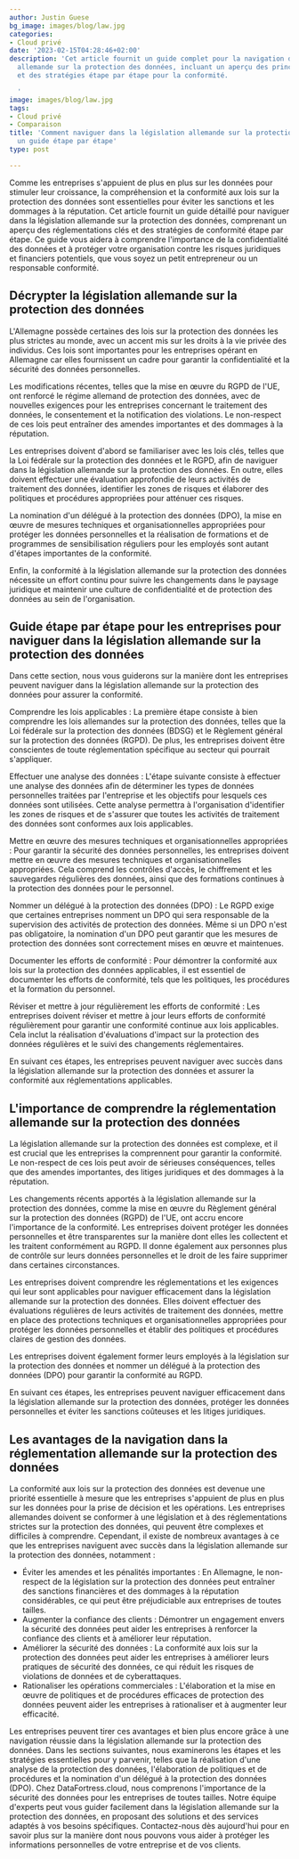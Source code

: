 ```yaml
---
author: Justin Guese
bg_image: images/blog/law.jpg
categories:
- Cloud privé
date: '2023-02-15T04:28:46+02:00'
description: 'Cet article fournit un guide complet pour la navigation dans la législation
  allemande sur la protection des données, incluant un aperçu des principales réglementations
  et des stratégies étape par étape pour la conformité.

  '
image: images/blog/law.jpg
tags:
- Cloud privé
- Comparaison
title: 'Comment naviguer dans la législation allemande sur la protection des données :
  un guide étape par étape'
type: post

---
```

Comme les entreprises s'appuient de plus en plus sur les données pour stimuler leur croissance, la compréhension et la conformité aux lois sur la protection des données sont essentielles pour éviter les sanctions et les dommages à la réputation. Cet article fournit un guide détaillé pour naviguer dans la législation allemande sur la protection des données, comprenant un aperçu des réglementations clés et des stratégies de conformité étape par étape. Ce guide vous aidera à comprendre l'importance de la confidentialité des données et à protéger votre organisation contre les risques juridiques et financiers potentiels, que vous soyez un petit entrepreneur ou un responsable conformité.

## Décrypter la législation allemande sur la protection des données

L'Allemagne possède certaines des lois sur la protection des données les plus strictes au monde, avec un accent mis sur les droits à la vie privée des individus. Ces lois sont importantes pour les entreprises opérant en Allemagne car elles fournissent un cadre pour garantir la confidentialité et la sécurité des données personnelles.

Les modifications récentes, telles que la mise en œuvre du RGPD de l'UE, ont renforcé le régime allemand de protection des données, avec de nouvelles exigences pour les entreprises concernant le traitement des données, le consentement et la notification des violations. Le non-respect de ces lois peut entraîner des amendes importantes et des dommages à la réputation.

Les entreprises doivent d'abord se familiariser avec les lois clés, telles que la Loi fédérale sur la protection des données et le RGPD, afin de naviguer dans la législation allemande sur la protection des données. En outre, elles doivent effectuer une évaluation approfondie de leurs activités de traitement des données, identifier les zones de risques et élaborer des politiques et procédures appropriées pour atténuer ces risques.

La nomination d'un délégué à la protection des données (DPO), la mise en œuvre de mesures techniques et organisationnelles appropriées pour protéger les données personnelles et la réalisation de formations et de programmes de sensibilisation réguliers pour les employés sont autant d'étapes importantes de la conformité.

Enfin, la conformité à la législation allemande sur la protection des données nécessite un effort continu pour suivre les changements dans le paysage juridique et maintenir une culture de confidentialité et de protection des données au sein de l'organisation.

## Guide étape par étape pour les entreprises pour naviguer dans la législation allemande sur la protection des données

Dans cette section, nous vous guiderons sur la manière dont les entreprises peuvent naviguer dans la législation allemande sur la protection des données pour assurer la conformité.

Comprendre les lois applicables : La première étape consiste à bien comprendre les lois allemandes sur la protection des données, telles que la Loi fédérale sur la protection des données (BDSG) et le Règlement général sur la protection des données (RGPD). De plus, les entreprises doivent être conscientes de toute réglementation spécifique au secteur qui pourrait s'appliquer.

Effectuer une analyse des données : L'étape suivante consiste à effectuer une analyse des données afin de déterminer les types de données personnelles traitées par l'entreprise et les objectifs pour lesquels ces données sont utilisées. Cette analyse permettra à l'organisation d'identifier les zones de risques et de s'assurer que toutes les activités de traitement des données sont conformes aux lois applicables.

Mettre en œuvre des mesures techniques et organisationnelles appropriées : Pour garantir la sécurité des données personnelles, les entreprises doivent mettre en œuvre des mesures techniques et organisationnelles appropriées. Cela comprend les contrôles d'accès, le chiffrement et les sauvegardes régulières des données, ainsi que des formations continues à la protection des données pour le personnel.

Nommer un délégué à la protection des données (DPO) : Le RGPD exige que certaines entreprises nomment un DPO qui sera responsable de la supervision des activités de protection des données. Même si un DPO n'est pas obligatoire, la nomination d'un DPO peut garantir que les mesures de protection des données sont correctement mises en œuvre et maintenues.

Documenter les efforts de conformité : Pour démontrer la conformité aux lois sur la protection des données applicables, il est essentiel de documenter les efforts de conformité, tels que les politiques, les procédures et la formation du personnel.

Réviser et mettre à jour régulièrement les efforts de conformité : Les entreprises doivent réviser et mettre à jour leurs efforts de conformité régulièrement pour garantir une conformité continue aux lois applicables. Cela inclut la réalisation d'évaluations d'impact sur la protection des données régulières et le suivi des changements réglementaires.

En suivant ces étapes, les entreprises peuvent naviguer avec succès dans la législation allemande sur la protection des données et assurer la conformité aux réglementations applicables.

## L'importance de comprendre la réglementation allemande sur la protection des données

La législation allemande sur la protection des données est complexe, et il est crucial que les entreprises la comprennent pour garantir la conformité. Le non-respect de ces lois peut avoir de sérieuses conséquences, telles que des amendes importantes, des litiges juridiques et des dommages à la réputation.

Les changements récents apportés à la législation allemande sur la protection des données, comme la mise en œuvre du Règlement général sur la protection des données (RGPD) de l'UE, ont accru encore l'importance de la conformité. Les entreprises doivent protéger les données personnelles et être transparentes sur la manière dont elles les collectent et les traitent conformément au RGPD. Il donne également aux personnes plus de contrôle sur leurs données personnelles et le droit de les faire supprimer dans certaines circonstances.

Les entreprises doivent comprendre les réglementations et les exigences qui leur sont applicables pour naviguer efficacement dans la législation allemande sur la protection des données. Elles doivent effectuer des évaluations régulières de leurs activités de traitement des données, mettre en place des protections techniques et organisationnelles appropriées pour protéger les données personnelles et établir des politiques et procédures claires de gestion des données.

Les entreprises doivent également former leurs employés à la législation sur la protection des données et nommer un délégué à la protection des données (DPO) pour garantir la conformité au RGPD.

En suivant ces étapes, les entreprises peuvent naviguer efficacement dans la législation allemande sur la protection des données, protéger les données personnelles et éviter les sanctions coûteuses et les litiges juridiques.

## Les avantages de la navigation dans la réglementation allemande sur la protection des données

La conformité aux lois sur la protection des données est devenue une priorité essentielle à mesure que les entreprises s'appuient de plus en plus sur les données pour la prise de décision et les opérations. Les entreprises allemandes doivent se conformer à une législation et à des réglementations strictes sur la protection des données, qui peuvent être complexes et difficiles à comprendre. Cependant, il existe de nombreux avantages à ce que les entreprises naviguent avec succès dans la législation allemande sur la protection des données, notamment :

- Éviter les amendes et les pénalités importantes : En Allemagne, le non-respect de la législation sur la protection des données peut entraîner des sanctions financières et des dommages à la réputation considérables, ce qui peut être préjudiciable aux entreprises de toutes tailles.
- Augmenter la confiance des clients : Démontrer un engagement envers la sécurité des données peut aider les entreprises à renforcer la confiance des clients et à améliorer leur réputation.
- Améliorer la sécurité des données : La conformité aux lois sur la protection des données peut aider les entreprises à améliorer leurs pratiques de sécurité des données, ce qui réduit les risques de violations de données et de cyberattaques.
- Rationaliser les opérations commerciales : L'élaboration et la mise en œuvre de politiques et de procédures efficaces de protection des données peuvent aider les entreprises à rationaliser et à augmenter leur efficacité.

Les entreprises peuvent tirer ces avantages et bien plus encore grâce à une navigation réussie dans la législation allemande sur la protection des données. Dans les sections suivantes, nous examinerons les étapes et les stratégies essentielles pour y parvenir, telles que la réalisation d'une analyse de la protection des données, l'élaboration de politiques et de procédures et la nomination d'un délégué à la protection des données (DPO). Chez DataFortress.cloud, nous comprenons l'importance de la sécurité des données pour les entreprises de toutes tailles. Notre équipe d'experts peut vous guider facilement dans la législation allemande sur la protection des données, en proposant des solutions et des services adaptés à vos besoins spécifiques. Contactez-nous dès aujourd'hui pour en savoir plus sur la manière dont nous pouvons vous aider à protéger les informations personnelles de votre entreprise et de vos clients.
